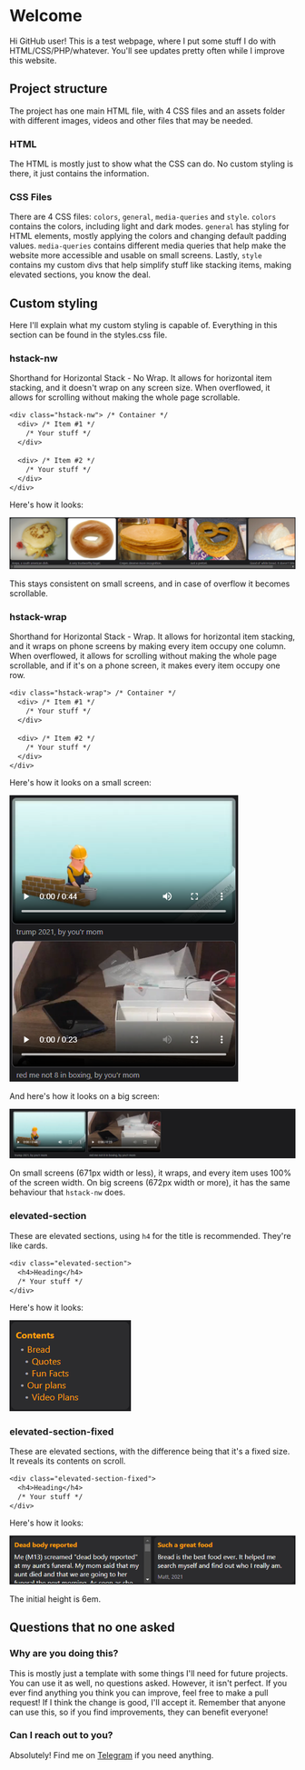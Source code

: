 # Welcome
Hi GitHub user! This is a test webpage, where I put some stuff I do with HTML/CSS/PHP/whatever. You'll see updates pretty often while I improve this website.

## Project structure
The project has one main HTML file, with 4 CSS files and an assets folder with different images, videos and other files that may be needed.

### HTML
The HTML is mostly just to show what the CSS can do. No custom styling is there, it just contains the information.

### CSS Files
There are 4 CSS files: `colors`, `general`, `media-queries` and `style`. `colors` contains the colors, including light and dark modes. `general` has styling for HTML elements, mostly applying the colors and changing default padding values. `media-queries` contains different media queries that help make the website more accessible and usable on small screens. Lastly, `style` contains my custom divs that help simplify stuff like stacking items, making elevated sections, you know the deal.

## Custom styling
Here I'll explain what my custom styling is capable of. Everything in this section can be found in the styles.css file.

### hstack-nw
Shorthand for Horizontal Stack - No Wrap. It allows for horizontal item stacking, and it doesn't wrap on any screen size. When overflowed, it allows for scrolling without making the whole page scrollable.

```
<div class="hstack-nw"> /* Container */
  <div> /* Item #1 */
    /* Your stuff */
  </div>

  <div> /* Item #2 */
    /* Your stuff */
  </div>
</div>
```

Here's how it looks:

![hstack-nw](screenshots/hstack-nw.png)

This stays consistent on small screens, and in case of overflow it becomes scrollable.

### hstack-wrap
Shorthand for Horizontal Stack - Wrap. It allows for horizontal item stacking, and it wraps on phone screens by making every item occupy one column. When overflowed, it allows for scrolling without making the whole page scrollable, and if it's on a phone screen, it makes every item occupy one row.

```
<div class="hstack-wrap"> /* Container */
  <div> /* Item #1 */
    /* Your stuff */
  </div>

  <div> /* Item #2 */
    /* Your stuff */
  </div>
</div>
```

Here's how it looks on a small screen:

![hstack-wrap-small](screenshots/hstack-wrap-small.png)

And here's how it looks on a big screen:

![hstack-wrap-big](screenshots/hstack-wrap-big.png)

On small screens (671px width or less), it wraps, and every item uses 100% of the screen width. On big screens (672px width or more), it has the same behaviour that `hstack-nw` does.

### elevated-section
These are elevated sections, using `h4` for the title is recommended. They're like cards.

```
<div class="elevated-section">
  <h4>Heading</h4>
  /* Your stuff */
</div>
```

Here's how it looks:

![elevated-section](screenshots/elevated-section.png)

### elevated-section-fixed
These are elevated sections, with the difference being that it's a fixed size. It reveals its contents on scroll.

```
<div class="elevated-section-fixed">
  <h4>Heading</h4>
  /* Your stuff */
</div>
```

Here's how it looks:

![elevated-section-fixed](screenshots/elevated-section-fixed.png)

The initial height is 6em.

## Questions that no one asked
### Why are you doing this?
This is mostly just a template with some things I'll need for future projects. You can use it as well, no questions asked. However, it isn't perfect. If you ever find anything you think you can improve, feel free to make a pull request! If I think the change is good, I'll accept it. Remember that anyone can use this, so if you find improvements, they can benefit everyone!

### Can I reach out to you?
Absolutely! Find me on [Telegram](t.me/YourOrdinaryCat) if you need anything.
